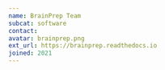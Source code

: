 ```yaml
---
name: BrainPrep Team
subcat: software
contact: 
avatar: brainprep.png
ext_url: https://brainprep.readthedocs.io
joined: 2021
---
```


